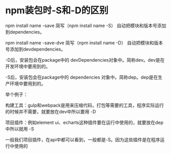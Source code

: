 # npm装包时-S和-D的区别 

npm install name -save 简写（npm install name -S） 自动把模块和版本号添加到dependencies。

npm install name -save-dve 简写（npm install name -D） 自动把模块和版本号添加到devdependencies。

-D后，安装包会在package中的 devDependencies对象中。简称dev。dev是在开发环境中要用到的。

-S后，安装包会在package中的 dependencies 对象中。简称dep。dep是在生产环境中要用到的。

举个例子：

构建工具：gulp和webpack是用来压缩代码，打包等需要的工具，程序实际运行的时候并不需要，就要放在dev中所以要用 -D

项目插件：例如element ui、echarts这种插件要在运行中使用的，就要放在dep中所以就用 -S

一般我们项目插件，在api中都可以看到，一般都是-S。因为这些插件是在程序运行中使用的

